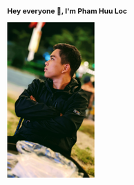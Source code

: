 ### Hey everyone 👋, I'm Pham Huu Loc

<img src="https://github.com/phamhuuloc219/phamhuuloc219/blob/main/Images/PXL_20220409_124032784.PORTRAIT~2.jpg" width="40%">
 
<!--
**phamhuuloc219/phamhuuloc219** is a ✨ _special_ ✨ repository because its `README.md` (this file) appears on your GitHub profile.



Here are some ideas to get you started:
Hi ~
- 🔭 I’m currently working on ...
- 🌱 I’m currently learning ...
- 👯 I’m looking to collaborate on ...
- 🤔 I’m looking for help with ...
- 💬 Ask me about ...
- 📫 How to reach me: ...
- 😄 Pronouns: ...
- ⚡ Fun fact: ...
-->
